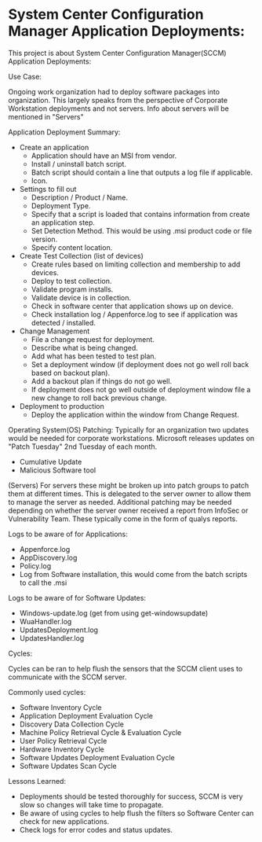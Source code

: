 # System Center Configuration Manager Application Deployments:

This project is about System Center Configuration Manager(SCCM) Application Deployments:

Use Case:

Ongoing work organization had to deploy software packages into organization.
This largely speaks from the perspective of Corporate Workstation deployments and not servers.  Info about servers will be mentioned in "Servers"


Application Deployment Summary:

* Create an application
	* Application should have an MSI from vendor.
	* Install / uninstall batch script.
	* Batch script should contain a line that outputs a log file if applicable.
	* Icon.
* Settings to fill out
	* Description / Product / Name.
	* Deployment Type.
	* Specify that a script is loaded that contains information from create an application step.
	* Set Detection Method.  This would be using .msi product code or file version.
	* Specify content location.
* Create Test Collection (list of devices)
	* Create rules based on limiting collection and membership to add devices.
	* Deploy to test collection.
	* Validate program installs.
	* Validate device is in collection.
	* Check in software center that application shows up on device.
	* Check installation log / Appenforce.log to see if application was detected / installed.
* Change Management 
	* File a change request for deployment.
	* Describe what is being changed.
	* Add what has been tested to test plan.
	* Set a deployment window (if deployment does not go well roll back based on backout plan).
	* Add a backout plan if things do not go well.
	* If deployment does not go well outside of deployment window file a new change to roll back previous change.
* Deployment to production
	* Deploy the application within the window from Change Request.


Operating System(OS) Patching:
Typically for an organization two updates would be needed for corporate workstations.
Microsoft releases updates on "Patch Tuesday" 2nd Tuesday of each month.

* Cumulative Update
* Malicious Software tool

(Servers)
For servers these might be broken up into patch groups to patch them at different times.  This is delegated to the server owner to allow them to manage the server as needed.  Additional patching may be needed depending on whether the server owner received a report from InfoSec or Vulnerability Team.  These typically come in the form of qualys reports.

Logs to be aware of for Applications:

* Appenforce.log
* AppDiscovery.log
* Policy.log
* Log from Software installation, this would come from the batch scripts to call the .msi

Logs to be aware of for Software Updates:

* Windows-update.log (get from using get-windowsupdate)
* WuaHandler.log
* UpdatesDeployment.log
* UpdatesHandler.log

Cycles:

Cycles can be ran to help flush the sensors that the SCCM client uses to communicate with the SCCM server.

Commonly used cycles:

* Software Inventory Cycle
* Application Deployment Evaluation Cycle
* Discovery Data Collection Cycle
* Machine Policy Retrieval Cycle & Evaluation Cycle
* User Policy Retrieval Cycle
* Hardware Inventory Cycle
* Software Updates Deployment Evaluation Cycle
* Software Updates Scan Cycle


Lessons Learned:

* Deployments should be tested thoroughly for success, SCCM is very slow so changes will take time to propagate.
* Be aware of using cycles to help flush the filters so Software Center can check for new applications.
* Check logs for error codes and status updates.